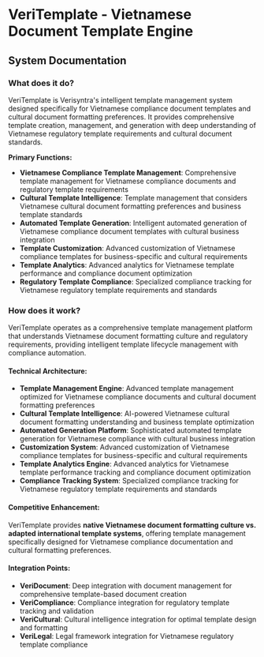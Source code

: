 # VeriTemplate - Vietnamese Document Template Engine
## System Documentation

### **What does it do?**

VeriTemplate is Verisyntra's intelligent template management system designed specifically for Vietnamese compliance document templates and cultural document formatting preferences. It provides comprehensive template creation, management, and generation with deep understanding of Vietnamese regulatory template requirements and cultural document standards.

**Primary Functions:**
- **Vietnamese Compliance Template Management**: Comprehensive template management for Vietnamese compliance documents and regulatory template requirements
- **Cultural Template Intelligence**: Template management that considers Vietnamese cultural document formatting preferences and business template standards
- **Automated Template Generation**: Intelligent automated generation of Vietnamese compliance document templates with cultural business integration
- **Template Customization**: Advanced customization of Vietnamese compliance templates for business-specific and cultural requirements
- **Template Analytics**: Advanced analytics for Vietnamese template performance and compliance document optimization
- **Regulatory Template Compliance**: Specialized compliance tracking for Vietnamese regulatory template requirements and standards

### **How does it work?**

VeriTemplate operates as a comprehensive template management platform that understands Vietnamese document formatting culture and regulatory requirements, providing intelligent template lifecycle management with compliance automation.

#### **Technical Architecture:**
- **Template Management Engine**: Advanced template management optimized for Vietnamese compliance documents and cultural document formatting preferences
- **Cultural Template Intelligence**: AI-powered Vietnamese cultural document formatting understanding and business template optimization
- **Automated Generation Platform**: Sophisticated automated template generation for Vietnamese compliance with cultural business integration
- **Customization System**: Advanced customization of Vietnamese compliance templates for business-specific and cultural requirements
- **Template Analytics Engine**: Advanced analytics for Vietnamese template performance tracking and compliance document optimization
- **Compliance Tracking System**: Specialized compliance tracking for Vietnamese regulatory template requirements and standards

#### **Competitive Enhancement:**
VeriTemplate provides **native Vietnamese document formatting culture vs. adapted international template systems**, offering template management specifically designed for Vietnamese compliance documentation and cultural formatting preferences.

#### **Integration Points:**
- **VeriDocument**: Deep integration with document management for comprehensive template-based document creation
- **VeriCompliance**: Compliance integration for regulatory template tracking and validation
- **VeriCultural**: Cultural intelligence integration for optimal template design and formatting
- **VeriLegal**: Legal framework integration for Vietnamese regulatory template compliance